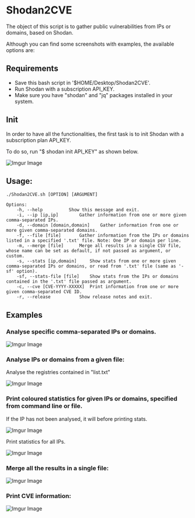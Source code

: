 # Shodan2CVE

The object of this script is to gather public vulnerabilities from IPs or domains, based on Shodan.

Although you can find some screenshots with examples, the available options are:

## Requirements
- Save this bash script in '$HOME/Desktop/Shodan2CVE'.
- Run Shodan with a subscription API_KEY.
- Make sure you have "shodan" and "jq" packages installed in your system.

## Init
In order to have all the functionalities, the first task is to init Shodan with a subscription plan API_KEY.

To do so, run "$ shodan init API_KEY" as shown below.

![Imgur Image](https://imgur.com/yW7JAm5.png)
  
## Usage:
 
```
./Shodan2CVE.sh [OPTION] [ARGUMENT]

Options:
	-h, --help			Show this message and exit.
	-i, --ip [ip,ip]		Gather information from one or more given comma-separated IPs.
	-d, --domain [domain,domain]	Gather information from one or more given comma-separated domains.
	-f, --file [file]		Gather information from the IPs or domains listed in a specified '.txt' file. Note: One IP or domain per line.
	-m, --merge [file]		Merge all results in a single CSV file, whose name can be set as default, if not passed as argument, or custom.
	-s, --stats [ip,domain]		Show stats from one or more given comma-separated IPs or domains, or read from '.txt' file (same as '-sf' option).
	-sf, --stats-file [file]	Show stats from the IPs or domains contained in the '.txt' file passed as argument.
	-c, --cve [CVE-YYYY-XXXXX]	Print information from one or more given comma-separated CVE ID.
	-r, --release			Show release notes and exit.
```

## Examples

### Analyse specific comma-separated IPs or domains. 

![Imgur Image](https://imgur.com/zlciX3f.png)

### Analyse IPs or domains from a given file: 

Analyse the registries contained in "list.txt"

![Imgur Image](https://imgur.com/ph1r24k.png)

### Print coloured statistics for given IPs or domains, specified from command line or file. 

If the IP has not been analysed, it will before printing stats.

![Imgur Image](https://imgur.com/VDC5GtQ.png)

Print statistics for all IPs.

![Imgur Image](https://imgur.com/NjmirtB.png)
	
### Merge all the results in a single file: 

![Imgur Image](https://imgur.com/V0qnFqv.png)

### Print CVE information: 

![Imgur Image](https://imgur.com/OLxdQKq.png)
